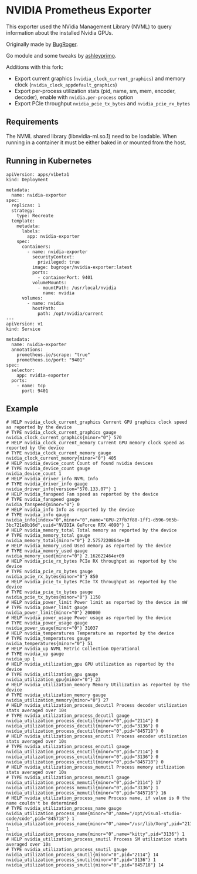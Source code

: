 # NVIDIA Prometheus Exporter

This exporter used the NVidia Management Library (NVML) to query information
about the installed Nvidia GPUs.

Originally made by [BugRoger](https://github.com/BugRoger/nvidia-exporter).

Go module and some tweaks by [ashleyprimo](https://github.com/ashleyprimo/nvidia-exporter).

Additions with this fork:
* Export current graphics (`nvidia_clock_current_graphics`) and memory clock (`nvidia_clock_appdefault_graphics`)
* Export per-process utilization stats (pid, name, sm, mem, encoder, decoder), enable with `nvidia.per-process` option
* Export PCIe throughput `nvidia_pcie_tx_bytes` and `nvidia_pcie_rx_bytes`

## Requirements

The NVML shared library (libnvidia-ml.so.1) need to be loadable. When running
in a container it must be either baked in or mounted from the host.

## Running in Kubernetes

```
apiVersion: apps/v1beta1
kind: Deployment

metadata:
  name: nvidia-exporter
spec:
  replicas: 1
  strategy:
    type: Recreate
  template:
    metadata:
      labels:
        app: nvidia-exporter
    spec:
      containers:
        - name: nvidia-exporter
          securityContext:
            privileged: true
          image: bugroger/nvidia-exporter:latest
          ports:
            - containerPort: 9401
          volumeMounts:
            - mountPath: /usr/local/nvidia
              name: nvidia
      volumes:
        - name: nvidia
          hostPath:
            path: /opt/nvidia/current
---
apiVersion: v1
kind: Service

metadata:
  name: nvidia-exporter
  annotations:
    prometheus.io/scrape: "true"
    prometheus.io/port: "9401"
spec:
  selector:
    app: nvidia-exporter
  ports:
    - name: tcp
      port: 9401
```

## Example

```
# HELP nvidia_clock_current_graphics Current GPU graphics clock speed as reported by the device
# TYPE nvidia_clock_current_graphics gauge
nvidia_clock_current_graphics{minor="0"} 570
# HELP nvidia_clock_current_memory Current GPU memory clock speed as reported by the device
# TYPE nvidia_clock_current_memory gauge
nvidia_clock_current_memory{minor="0"} 405
# HELP nvidia_device_count Count of found nvidia devices
# TYPE nvidia_device_count gauge
nvidia_device_count 1
# HELP nvidia_driver_info NVML Info
# TYPE nvidia_driver_info gauge
nvidia_driver_info{version="570.133.07"} 1
# HELP nvidia_fanspeed Fan speed as reported by the device
# TYPE nvidia_fanspeed gauge
nvidia_fanspeed{minor="0"} 0
# HELP nvidia_info Info as reported by the device
# TYPE nvidia_info gauge
nvidia_info{index="0",minor="0",name="GPU-27fb7f88-1ff1-d596-965b-3bc721e8b16d",uuid="NVIDIA GeForce RTX 4090"} 1
# HELP nvidia_memory_total Total memory as reported by the device
# TYPE nvidia_memory_total gauge
nvidia_memory_total{minor="0"} 2.5757220864e+10
# HELP nvidia_memory_used Used memory as reported by the device
# TYPE nvidia_memory_used gauge
nvidia_memory_used{minor="0"} 2.162622464e+09
# HELP nvidia_pcie_rx_bytes PCIe RX throughput as reported by the device
# TYPE nvidia_pcie_rx_bytes gauge
nvidia_pcie_rx_bytes{minor="0"} 850
# HELP nvidia_pcie_tx_bytes PCIe TX throughput as reported by the device
# TYPE nvidia_pcie_tx_bytes gauge
nvidia_pcie_tx_bytes{minor="0"} 1150
# HELP nvidia_power_limit Power limit as reported by the device in mW
# TYPE nvidia_power_limit gauge
nvidia_power_limit{minor="0"} 200000
# HELP nvidia_power_usage Power usage as reported by the device
# TYPE nvidia_power_usage gauge
nvidia_power_usage{minor="0"} 31037
# HELP nvidia_temperatures Temperature as reported by the device
# TYPE nvidia_temperatures gauge
nvidia_temperatures{minor="0"} 51
# HELP nvidia_up NVML Metric Collection Operational
# TYPE nvidia_up gauge
nvidia_up 1
# HELP nvidia_utilization_gpu GPU utilization as reported by the device
# TYPE nvidia_utilization_gpu gauge
nvidia_utilization_gpu{minor="0"} 23
# HELP nvidia_utilization_memory Memory Utilization as reported by the device
# TYPE nvidia_utilization_memory gauge
nvidia_utilization_memory{minor="0"} 27
# HELP nvidia_utilization_process_decutil Process decoder utilization stats averaged over 10s
# TYPE nvidia_utilization_process_decutil gauge
nvidia_utilization_process_decutil{minor="0",pid="2114"} 0
nvidia_utilization_process_decutil{minor="0",pid="3136"} 0
nvidia_utilization_process_decutil{minor="0",pid="845718"} 0
# HELP nvidia_utilization_process_encutil Process encoder utilization stats averaged over 10s
# TYPE nvidia_utilization_process_encutil gauge
nvidia_utilization_process_encutil{minor="0",pid="2114"} 0
nvidia_utilization_process_encutil{minor="0",pid="3136"} 0
nvidia_utilization_process_encutil{minor="0",pid="845718"} 0
# HELP nvidia_utilization_process_memutil Process memory utilization stats averaged over 10s
# TYPE nvidia_utilization_process_memutil gauge
nvidia_utilization_process_memutil{minor="0",pid="2114"} 17
nvidia_utilization_process_memutil{minor="0",pid="3136"} 1
nvidia_utilization_process_memutil{minor="0",pid="845718"} 16
# HELP nvidia_utilization_process_name Process name, if value is 0 the name couldn't be determined
# TYPE nvidia_utilization_process_name gauge
nvidia_utilization_process_name{minor="0",name="/opt/visual-studio-code/code",pid="845718"} 1
nvidia_utilization_process_name{minor="0",name="/usr/lib/Xorg",pid="2114"} 1
nvidia_utilization_process_name{minor="0",name="kitty",pid="3136"} 1
# HELP nvidia_utilization_process_smutil Process SM utilization stats averaged over 10s
# TYPE nvidia_utilization_process_smutil gauge
nvidia_utilization_process_smutil{minor="0",pid="2114"} 14
nvidia_utilization_process_smutil{minor="0",pid="3136"} 1
nvidia_utilization_process_smutil{minor="0",pid="845718"} 14
```
